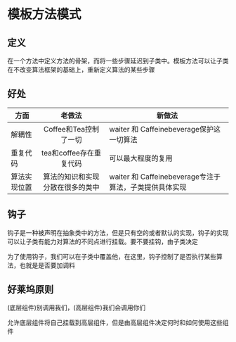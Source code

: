 # 模板方法模式

## 定义
在一个方法中定义方法的骨架，而将一些步骤延迟到子类中。模板方法可以让子类在不改变算法框架的基础上，重新定义算法的某些步骤

## 好处

| 方面 | 老做法 | 新做法 |
|---|:----:|---|
| 解耦性 |Coffee和Tea控制了一切|waiter 和 Caffeinebeverage保护这一切算法|
| 重复代码|tea和coffee存在重复代码|可以最大程度的复用|
|算法实现位置| 算法的知识和实现分散在很多的类中|waiter 和 Caffeinebeverage专注于算法，子类提供具体实现|



## 钩子
钩子是一种被声明在抽象类中的方法，但是只有空的或者默认的实现，钩子的实现可以让子类有能力对算法的不同点进行挂载。要不要挂钩，由子类决定

为了使用钩子，我们可以在子类中覆盖他，在这里，钩子控制了是否执行某些算法，也就是是否要加调料

## 好莱坞原则
(底层组件)别调用我们，(高层组件)我们会调用你们

允许底层组件将自己挂载到高层组件，但是由高层组件决定何时和如何使用这些组件

